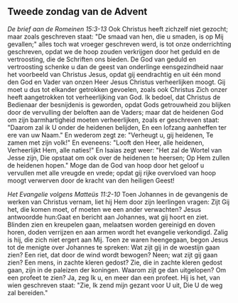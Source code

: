 ## Tweede zondag van de Advent

*De brief aan de Romeinen 15:3-13*
Ook Christus heeft zichzelf niet gezocht; maar zoals geschreven staat: "De smaad van hen, die u smaden, is op Mij gevallen;" alles toch wat vroeger geschreven werd, is tot onze onderrichting geschreven, opdat we de hoop zouden verkrijgen door het geduld en de vertroosting, die de Schriften ons bieden. De God van geduld en vertroosting schenke u dan de geest van onderlinge eensgezindheid naar het voorbeeld van Christus Jesus, opdat gij eendrachtig en uit één mond den God en Vader van onzen Heer Jesus Christus verheerlijken moogt. Gij moet u dus tot elkander getrokken gevoelen, zoals ook Christus Zich onzer heeft aangetrokken tot verheerlijking van God. Ik bedoel, dat Christus de Bedienaar der besnijdenis is geworden, opdat Gods getrouwheid zou blijken door de vervulling der beloften aan de Vaders; maar dat de heidenen God om zijn barmhartigheid moeten verheerlijken, zoals er geschreven staat: "Daarom zal ik U onder de heidenen belijden, En een lofzang aanheffen ter ere van uw Naam." En wederom zegt ze: "Verheugt u, gij heidenen, Te zamen met zijn volk!" En eveneens: "Looft den Heer, alle heidenen, Verheerlijkt Hem, alle naties!" En Isaias zegt weer: "Het zal de Wortel van Jesse zijn, Die opstaat om ook over de heidenen te heersen; Op Hem zullen de heidenen hopen." Moge dan de God van hoop door het geloof u vervullen met alle vreugde en vrede; opdat gij rijke overvloed van hoop moogt verwerven door de kracht van den heiligen Geest! 

*Het Evangelie volgens Matteüs 11:2-10*
Toen Johannes in de gevangenis de werken van Christus vernam, liet hij Hem door zijn leerlingen vragen: Zijt Gij het, die komen moet, of moeten we een ander verwachten? Jesus antwoordde hun:Gaat en bericht aan Johannes, wat gij hoort en ziet. Blinden zien en kreupelen gaan, melaatsen worden gereinigd en doven horen, doden verrijzen en aan armen wordt het evangelie verkondigd. Zalig is hij, die zich niet ergert aan Mij. Toen ze waren heengegaan, begon Jesus tot de menigte over Johannes te spreken: Wat zijt gij in de woestijn gaan zien? Een riet, dat door de wind wordt bewogen? Neen; wat zijt gij gaan zien? Een mens, in zachte kleren gedost? Zie, die in zachte kleren gedost gaan, zijn in de paleizen der koningen. Waarom zijt ge dan uitgelopen? Om een profeet te zien? Ja, zeg Ik u, en meer dan een profeet. Hij is het, van wien geschreven staat: "Zie, Ik zend mijn gezant voor U uit, Die U de weg zal bereiden." 

